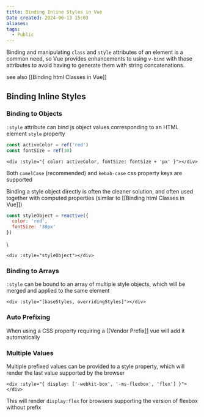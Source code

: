 ```yaml
---
title: Binding Inline Styles in Vue
Date created: 2024-06-13 15:03
aliases: 
tags:
  - Public
---
```


Binding and manipulating `class` and `style` attributes of an element is a common need, so Vue provides enhancements to using `v-bind` with those attributes to avoid having to generate them with string concatenations.

see also [[Binding html Classes in Vue]]

## Binding Inline Styles

### Binding to Objects
`:style` attribute can bind js object values corresponding to an HTML element `style` property

```js
const activeColor = ref('red')
const fontSize = ref(30)
```

```vue
<div :style="{ color: activeColor, fontSize: fontSize + 'px' }"></div>
```

Both `camelCase` (recommended) and `kebab-case` css property keys are supported 

Binding a style object directly is often the cleaner solution, and often used together with computed properties (similar to [[Binding html Classes in Vue]])
```js
const styleObject = reactive({
  color: 'red',
  fontSize: '30px'
})
```
\
```vue
<div :style="styleObject"></div>
```

### Binding to Arrays
`:style` can be bound to an array of multiple style objects, which will be merged and applied to the same element

```vue
<div :style="[baseStyles, overridingStyles]"></div>
```

### Auto Prefixing
When using a CSS property requiring a [[Vendor Prefix]] vue will add it automatically

### Multiple Values
Multiple prefixed values can be provided to a style property, which will render the last value supported by the browser
```vue
<div :style="{ display: ['-webkit-box', '-ms-flexbox', 'flex'] }"></div>
```

This will render `display:flex` for browsers supporting the version of flexbox without prefix 